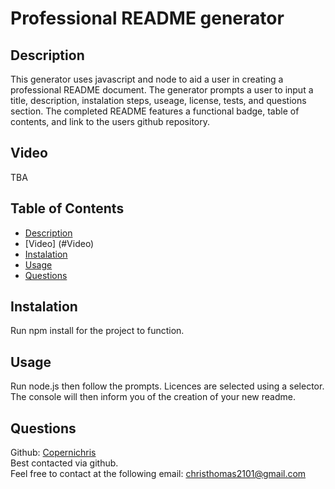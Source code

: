 # Professional README generator

## Description
This generator uses javascript and node to aid a user in creating a professional README document. The generator prompts a user to input a title, description, instalation steps, useage, license, tests, and questions section. The completed README features a functional badge, table of contents, and link to the users github repository.

## Video
TBA

## Table of Contents
  - [Description](#description)
  - [Video] (#Video)
  - [Instalation](#instalation)
  - [Usage](#usage)   
  - [Questions](#questions)

## Instalation
  Run npm install for the project to function.

## Usage
  Run node.js then follow the prompts. Licences are selected using a selector. The console will then inform you of the creation of your new readme.


## Questions
  Github: [Copernichris](https://github.com/Copernichris)
  <br>
  Best contacted via github.
  <br>
  Feel free to contact at the following email: 
  christhomas2101@gmail.com
